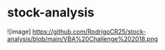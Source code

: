 # stock-analysis
![image] https://github.com/RodrigoCR25/stock-analysis/blob/main/VBA%20Challenge%202018.png

